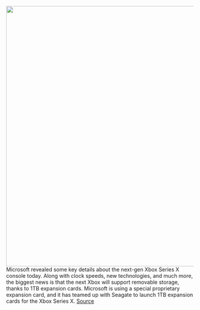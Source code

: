 <img src='https://cdn.vox-cdn.com/thumbor/klvwoLl9cMYY4F83QzJjDwQ0Izg=/0x0:1920x1080/1200x800/filters:focal(807x387:1113x693)/cdn.vox-cdn.com/uploads/chorus_image/image/66508935/storage.0.jpg' width='700px' /><br/>
Microsoft revealed some key details about the next-gen Xbox Series X console today. Along with clock speeds, new technologies, and much more, the biggest news is that the next Xbox will support removable storage, thanks to 1TB expansion cards. Microsoft is using a special proprietary expansion card, and it has teamed up with Seagate to launch 1TB expansion cards for the Xbox Series X.
<a href='https://www.theverge.com/2020/3/16/21181854/microsoft-xbox-series-x-expansion-cards-removable-storage-support-features'> Source <a/>